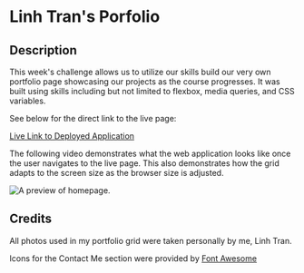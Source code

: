 # Linh Tran's Porfolio

## Description

This week's challenge allows us to utilize our skills build our very own portfolio page showcasing our projects as the course progresses. It was built using skills including but not limited to flexbox, media queries, and CSS variables. 

See below for the direct link to the live page:

[Live Link to Deployed Application](https://linhntran.github.io/linhnt-portfolio/)

The following video demonstrates what the web application looks like once the user navigates to the live page. This also demonstrates how the grid adapts to the screen size as the browser size is adjusted. 

![A preview of homepage.](./assets/images/preview.gif)

## Credits

All photos used in my portfolio grid were taken personally by me, Linh Tran. 

Icons for the Contact Me section were provided by [Font Awesome](https://fontawesome.com/)